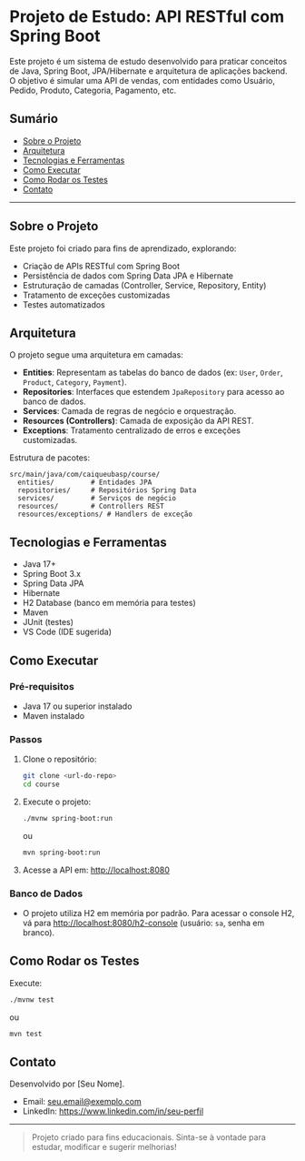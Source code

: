 # Projeto de Estudo: API RESTful com Spring Boot

Este projeto é um sistema de estudo desenvolvido para praticar conceitos de Java, Spring Boot, JPA/Hibernate e arquitetura de aplicações backend. O objetivo é simular uma API de vendas, com entidades como Usuário, Pedido, Produto, Categoria, Pagamento, etc.

## Sumário
- [Sobre o Projeto](#sobre-o-projeto)
- [Arquitetura](#arquitetura)
- [Tecnologias e Ferramentas](#tecnologias-e-ferramentas)
- [Como Executar](#como-executar)
- [Como Rodar os Testes](#como-rodar-os-testes)
- [Contato](#contato)

---

## Sobre o Projeto

Este projeto foi criado para fins de aprendizado, explorando:
- Criação de APIs RESTful com Spring Boot
- Persistência de dados com Spring Data JPA e Hibernate
- Estruturação de camadas (Controller, Service, Repository, Entity)
- Tratamento de exceções customizadas
- Testes automatizados

## Arquitetura

O projeto segue uma arquitetura em camadas:

- **Entities**: Representam as tabelas do banco de dados (ex: `User`, `Order`, `Product`, `Category`, `Payment`).
- **Repositories**: Interfaces que estendem `JpaRepository` para acesso ao banco de dados.
- **Services**: Camada de regras de negócio e orquestração.
- **Resources (Controllers)**: Camada de exposição da API REST.
- **Exceptions**: Tratamento centralizado de erros e exceções customizadas.

Estrutura de pacotes:
```
src/main/java/com/caiqueubasp/course/
  entities/         # Entidades JPA
  repositories/     # Repositórios Spring Data
  services/         # Serviços de negócio
  resources/        # Controllers REST
  resources/exceptions/ # Handlers de exceção
```

## Tecnologias e Ferramentas

- Java 17+
- Spring Boot 3.x
- Spring Data JPA
- Hibernate
- H2 Database (banco em memória para testes)
- Maven
- JUnit (testes)
- VS Code (IDE sugerida)

## Como Executar

### Pré-requisitos
- Java 17 ou superior instalado
- Maven instalado

### Passos
1. Clone o repositório:
   ```bash
   git clone <url-do-repo>
   cd course
   ```
2. Execute o projeto:
   ```bash
   ./mvnw spring-boot:run
   ```
   ou
   ```bash
   mvn spring-boot:run
   ```
3. Acesse a API em: [http://localhost:8080](http://localhost:8080)

### Banco de Dados
- O projeto utiliza H2 em memória por padrão. Para acessar o console H2, vá para [http://localhost:8080/h2-console](http://localhost:8080/h2-console) (usuário: `sa`, senha em branco).

## Como Rodar os Testes

Execute:
```bash
./mvnw test
```
ou
```bash
mvn test
```

## Contato

Desenvolvido por [Seu Nome].
- Email: seu.email@exemplo.com
- LinkedIn: https://www.linkedin.com/in/seu-perfil

---

> Projeto criado para fins educacionais. Sinta-se à vontade para estudar, modificar e sugerir melhorias!